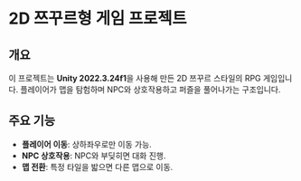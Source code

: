 # 2D 쯔꾸르형 게임 프로젝트

## 개요

이 프로젝트는 **Unity 2022.3.24f1**을 사용해 만든 2D 쯔꾸르 스타일의 RPG 게임입니다. 플레이어가 맵을 탐험하며 NPC와 상호작용하고 퍼즐을 풀어나가는 구조입니다.

## 주요 기능

- **플레이어 이동**: 상하좌우로만 이동 가능.
- **NPC 상호작용**: NPC와 부딪히면 대화 진행.
- **맵 전환**: 특정 타일을 밟으면 다른 맵으로 이동.
